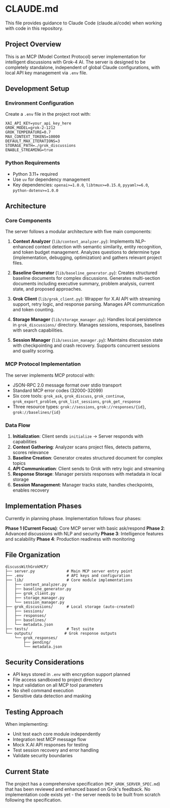 # CLAUDE.md

This file provides guidance to Claude Code (claude.ai/code) when working with code in this repository.

## Project Overview

This is an MCP (Model Context Protocol) server implementation for intelligent discussions with Grok-4 AI. The server is designed to be completely standalone, independent of global Claude configurations, with local API key management via `.env` file.

## Development Setup

### Environment Configuration
Create a `.env` file in the project root with:
```env
XAI_API_KEY=your_api_key_here
GROK_MODEL=grok-2-1212
GROK_TEMPERATURE=0.7
MAX_CONTEXT_TOKENS=10000
DEFAULT_MAX_ITERATIONS=3
STORAGE_PATH=./grok_discussions
ENABLE_STREAMING=true
```

### Python Requirements
- Python 3.11+ required
- Use `uv` for dependency management
- Key dependencies: `openai>=1.0.0`, `libtmux>=0.15.0`, `pyyaml>=6.0`, `python-dotenv>=1.0.0`

## Architecture

### Core Components

The server follows a modular architecture with five main components:

1. **Context Analyzer** (`lib/context_analyzer.py`): Implements NLP-enhanced context detection with semantic similarity, entity recognition, and token budget management. Analyzes questions to determine type (implementation, debugging, optimization) and gathers relevant project files.

2. **Baseline Generator** (`lib/baseline_generator.py`): Creates structured baseline documents for complex discussions. Generates multi-section documents including executive summary, problem analysis, current state, and proposed approaches.

3. **Grok Client** (`lib/grok_client.py`): Wrapper for X.AI API with streaming support, retry logic, and response parsing. Manages API communication and token counting.

4. **Storage Manager** (`lib/storage_manager.py`): Handles local persistence in `grok_discussions/` directory. Manages sessions, responses, baselines with search capabilities.

5. **Session Manager** (`lib/session_manager.py`): Maintains discussion state with checkpointing and crash recovery. Supports concurrent sessions and quality scoring.

### MCP Protocol Implementation

The server implements MCP protocol with:
- JSON-RPC 2.0 message format over stdio transport
- Standard MCP error codes (32000-32099)
- Six core tools: `grok_ask`, `grok_discuss`, `grok_continue`, `grok_export_problem`, `grok_list_sessions`, `grok_get_response`
- Three resource types: `grok://sessions`, `grok://responses/{id}`, `grok://baselines/{id}`

### Data Flow

1. **Initialization**: Client sends `initialize` → Server responds with capabilities
2. **Context Gathering**: Analyzer scans project files, detects patterns, scores relevance
3. **Baseline Creation**: Generator creates structured document for complex topics
4. **API Communication**: Client sends to Grok with retry logic and streaming
5. **Response Storage**: Manager persists responses with metadata in local storage
6. **Session Management**: Manager tracks state, handles checkpoints, enables recovery

## Implementation Phases

Currently in planning phase. Implementation follows four phases:

**Phase 1 (Current Focus)**: Core MCP server with basic ask/respond
**Phase 2**: Advanced discussions with NLP and security
**Phase 3**: Intelligence features and scalability
**Phase 4**: Production readiness with monitoring

## File Organization

```
discussWithGrokMCP/
├── server.py              # Main MCP server entry point
├── .env                   # API keys and configuration
├── lib/                   # Core module implementations
│   ├── context_analyzer.py
│   ├── baseline_generator.py
│   ├── grok_client.py
│   ├── storage_manager.py
│   └── session_manager.py
├── grok_discussions/      # Local storage (auto-created)
│   ├── sessions/
│   ├── responses/
│   ├── baselines/
│   └── metadata.json
├── tests/                 # Test suite
└── outputs/              # Grok response outputs
    └── grok_responses/
        ├── pending/
        └── metadata.json
```

## Security Considerations

- API keys stored in `.env` with encryption support planned
- File access sandboxed to project directory
- Input validation on all MCP tool parameters
- No shell command execution
- Sensitive data detection and masking

## Testing Approach

When implementing:
- Unit test each core module independently
- Integration test MCP message flow
- Mock X.AI API responses for testing
- Test session recovery and error handling
- Validate security boundaries

## Current State

The project has a comprehensive specification (`MCP_GROK_SERVER_SPEC.md`) that has been reviewed and enhanced based on Grok's feedback. No implementation code exists yet - the server needs to be built from scratch following the specification.